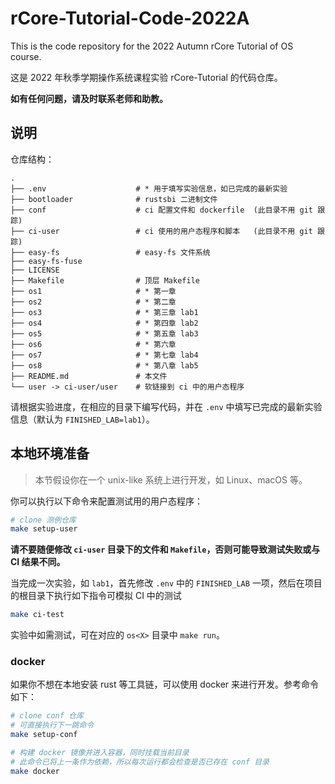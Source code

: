 # rCore-Tutorial-Code-2022A

This is the code repository for the 2022 Autumn rCore Tutorial of OS course.

这是 2022 年秋季学期操作系统课程实验 rCore-Tutorial 的代码仓库。

**如有任何问题，请及时联系老师和助教。**

## 说明

仓库结构：

```
.
├── .env                    # * 用于填写实验信息，如已完成的最新实验
├── bootloader              # rustsbi 二进制文件
├── conf                    # ci 配置文件和 dockerfile  (此目录不用 git 跟踪)
├── ci-user                 # ci 使用的用户态程序和脚本   (此目录不用 git 跟踪)
├── easy-fs                 # easy-fs 文件系统
├── easy-fs-fuse
├── LICENSE
├── Makefile                # 顶层 Makefile
├── os1                     # * 第一章
├── os2                     # * 第二章
├── os3                     # * 第三章 lab1
├── os4                     # * 第四章 lab2
├── os5                     # * 第五章 lab3
├── os6                     # * 第六章
├── os7                     # * 第七章 lab4
├── os8                     # * 第八章 lab5
├── README.md               # 本文件
└── user -> ci-user/user    # 软链接到 ci 中的用户态程序
```

请根据实验进度，在相应的目录下编写代码，并在 `.env` 中填写已完成的最新实验信息（默认为 `FINISHED_LAB=lab1`）。

## 本地环境准备

> 本节假设你在一个 unix-like 系统上进行开发，如 Linux、macOS 等。

你可以执行以下命令来配置测试用的用户态程序：

```bash
# clone 测例仓库
make setup-user
```

**请不要随便修改 `ci-user` 目录下的文件和 `Makefile`，否则可能导致测试失败或与 CI 结果不同。**

当完成一次实验，如 `lab1`，首先修改 `.env` 中的 `FINISHED_LAB` 一项，然后在项目的根目录下执行如下指令可模拟 CI 中的测试

```bash
make ci-test
```

实验中如需测试，可在对应的 `os<X>` 目录中 `make run`。

### docker

如果你不想在本地安装 rust 等工具链，可以使用 docker 来进行开发。参考命令如下：

```bash
# clone conf 仓库
# 可直接执行下一跳命令
make setup-conf

# 构建 docker 镜像并进入容器，同时挂载当前目录
# 此命令已将上一条作为依赖，所以每次运行都会检查是否已存在 conf 目录
make docker
```
